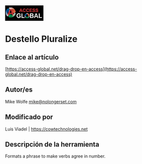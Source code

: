 ﻿![Access-global](/blob/main/Images/Logo1.png)
# Destello Pluralize
## Enlace al artículo
[https://access-global.net/drag-drop-en-access](https://access-global.net/drag-drop-en-access)
## Autor/es
Mike Wolfe <mike@nolongerset.com>
## Modificado por
Luis Viadel | https://cowtechnologies.net
## Descripción de la herramienta
Formats a phrase to make verbs agree in number.



